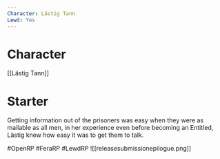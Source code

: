 ```yaml
---
Character: Lästig Tann
Lewd: Yes
---
```

# Character
[[Lästig Tann]]

# Starter
Getting information out of the prisoners was easy when they were as mailable as all men, in her experience even before becoming an Entitled, Lästig knew how easy it was to get them to talk. 

#OpenRP #FeraRP #LewdRP 
![[releasesubmissionepilogue.png]]
